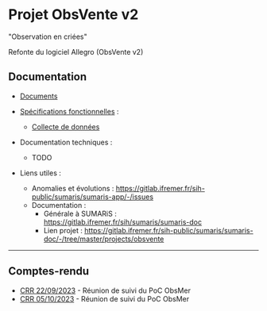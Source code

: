 # Projet ObsVente v2

"Observation en criées"

Refonte du logiciel Allegro (ObsVente v2)

## Documentation

- [Documents](./doc)

- [Spécifications fonctionnelles](./spe) :
  * [Collecte de données](./spe/collecte_de_donnees.md)
  
- Documentation techniques :
  * TODO

- Liens utiles :
  * Anomalies et évolutions : https://gitlab.ifremer.fr/sih-public/sumaris/sumaris-app/-/issues
  * Documentation :
    * Générale à SUMARiS : https://gitlab.ifremer.fr/sih/sumaris/sumaris-doc
    * Lien projet : https://gitlab.ifremer.fr/sih-public/sumaris/sumaris-doc/-/tree/master/projects/obsvente

---
## Comptes-rendu

- [CRR 22/09/2023](crr/crr-23-001-reunion_suivi-2023-09-22.md) - Réunion de suivi du PoC ObsMer 
- [CRR 05/10/2023](crr/crr-23-001-reunion_suivi-2023-09-22.md) - Réunion de suivi du PoC ObsMer

